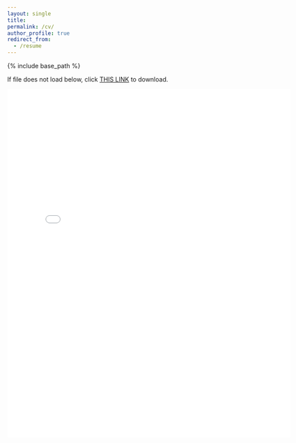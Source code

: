```yaml
---
layout: single
title:
permalink: /cv/
author_profile: true
redirect_from:
  - /resume
---
```


{% include base_path %}

If file does not load below, click [THIS LINK](https://marchetti-luca.github.io/files/blank.pdf) to download.

<embed src="{{ site.baseurl }}/files/blank.pdf" width="650" height="800" type='application/pdf'>
